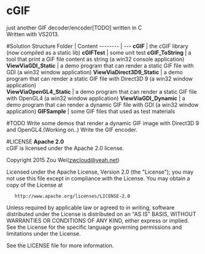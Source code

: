 # cGIF
just another GIF decoder/encoder[TODO] written in C<br/>
Written with VS2013.

#Solution Structure
Folder                        | Content
--------                      | ---
__cGIF__                      | the cGIF library (now compiled as a static lib)
__cGIFTest__                  | some unit test
__cGIF_ToString__             | a tool that print a GIF file content as string (a win32 console application)
__ViewViaGDI_Static__         | a demo program that can render a static GIF file with GDI (a win32 window application)
__ViewViaDirect3D9_Static__   | a demo program that can render a static GIF file with Direct3D 9 (a win32 window application)<br/>
__ViewViaOpenGL4_Static__     | a demo program that can render a static GIF file with OpenGL4 (a win32 window application)
__ViewViaGDI_Dynamic__        | a demo program that can render a dynamic GIF file with GDI (a win32 window application)
__GIFSample__                 | some GIF files that used as test materials

#TODO
Write some demos that render a dynamic GIF image with Direct3D 9 and OpenGL4.(Working on..)
Write the GIF encoder.

#LICENSE
__Apache 2.0__  
cGIF is licensed under the Apache 2.0 license.

   Copyright 2015 Zou Wei(zwcloud@yeah.net)

   Licensed under the Apache License, Version 2.0 (the "License");
   you may not use this file except in compliance with the License.
   You may obtain a copy of the License at

       http://www.apache.org/licenses/LICENSE-2.0

   Unless required by applicable law or agreed to in writing, software
   distributed under the License is distributed on an "AS IS" BASIS,
   WITHOUT WARRANTIES OR CONDITIONS OF ANY KIND, either express or implied.
   See the License for the specific language governing permissions and
   limitations under the License.

See the LICENSE file for more information.
